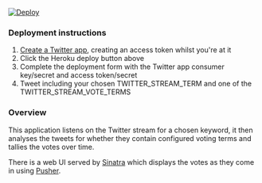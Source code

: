 [![Deploy](https://www.herokucdn.com/deploy/button.svg)](https://heroku.com/deploy?template=https://github.com/shiftcommerce/event-driven-twitter-poll)

### Deployment instructions

1. [Create a Twitter app](https://apps.twitter.com/), creating an access token whilst you're at it
2. Click the Heroku deploy button above
3. Complete the deployment form with the Twitter app consumer key/secret and access token/secret
4. Tweet including your chosen TWITTER_STREAM_TERM and one of the TWITTER_STREAM_VOTE_TERMS

### Overview

This application listens on the Twitter stream for a chosen keyword, it then analyses the tweets for whether they contain configured voting terms and tallies the votes over time.

There is a web UI served by [Sinatra](http://sinatrarb.com/) which displays the votes as they come in using [Pusher](https://pusher.com/).
